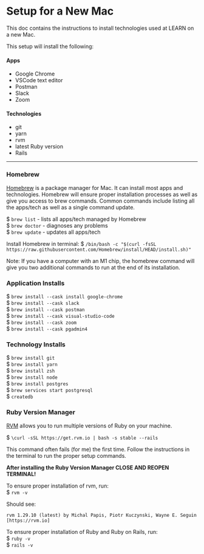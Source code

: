 # Setup for a New Mac

This doc contains the instructions to install technologies used at LEARN on a new Mac.

This setup will install the following:

#### Apps
- Google Chrome
- VSCode text editor
- Postman
- Slack
- Zoom

#### Technologies
- git
- yarn
- rvm
- latest Ruby version
- Rails

---

### Homebrew
[Homebrew](https://brew.sh/) is a package manager for Mac. It can install most apps and technologies. Homebrew will ensure proper installation processes as well as give you access to brew commands. Common commands include listing all the apps/tech as well as a single command update.

$ `brew list` - lists all apps/tech managed by Homebrew  
$ `brew doctor` - diagnoses any problems  
$ `brew update` - updates all apps/tech

Install Homebrew in terminal: $ `/bin/bash -c "$(curl -fsSL https://raw.githubusercontent.com/Homebrew/install/HEAD/install.sh)"`

Note: If you have a computer with an M1 chip, the homebrew command will give you two additional commands to run at the end of its installation.

### Application Installs
$ `brew install --cask install google-chrome`  
$ `brew install --cask slack`  
$ `brew install --cask postman`  
$ `brew install --cask visual-studio-code`  
$ `brew install --cask zoom`  
$ `brew install --cask pgadmin4`  

### Technology Installs
$ `brew install git`  
$ `brew install yarn`  
$ `brew install zsh`  
$ `brew install node`  
$ `brew install postgres`  
$ `brew services start postgresql`  
$ `createdb`  

### Ruby Version Manager
 [RVM](https://rvm.io/rvm/install) allows you to run multiple versions of Ruby on your machine.

$ `\curl -sSL https://get.rvm.io | bash -s stable --rails`

This command often fails (for me) the first time. Follow the instructions in the terminal to run the proper setup commands.

**After installing the Ruby Version Manager CLOSE AND REOPEN TERMINAL!**

To ensure proper installation of rvm, run:  
$ `rvm -v`  

Should see:
```
rvm 1.29.10 (latest) by Michal Papis, Piotr Kuczynski, Wayne E. Seguin [https://rvm.io]
```

To ensure proper installation of Ruby and Ruby on Rails, run:  
$ `ruby -v`  
$ `rails -v `  
